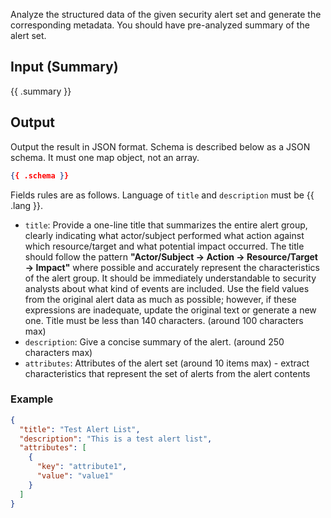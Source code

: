 Analyze the structured data of the given security alert set and generate the corresponding metadata. You should have pre-analyzed summary of the alert set.

## Input (Summary)

{{ .summary }}

## Output

Output the result in JSON format. Schema is described below as a JSON schema. It must one map object, not an array.

```json
{{ .schema }}
```

Fields rules are as follows. Language of `title` and `description` must be {{ .lang }}.

- `title`: Provide a one-line title that summarizes the entire alert group, clearly indicating what actor/subject performed what action against which resource/target and what potential impact occurred. The title should follow the pattern **"Actor/Subject → Action → Resource/Target → Impact"** where possible and accurately represent the characteristics of the alert group. It should be immediately understandable to security analysts about what kind of events are included. Use the field values from the original alert data as much as possible; however, if these expressions are inadequate, update the original text or generate a new one. Title must be less than 140 characters. (around 100 characters max)
- `description`: Give a concise summary of the alert. (around 250 characters max)
- `attributes`: Attributes of the alert set (around 10 items max) - extract characteristics that represent the set of alerts from the alert contents

### Example

```json
{
  "title": "Test Alert List",
  "description": "This is a test alert list",
  "attributes": [
    {
      "key": "attribute1",
      "value": "value1"
    }
  ]
}
```
